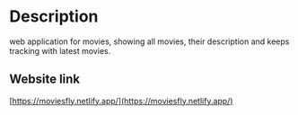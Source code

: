 # Description
web application for movies, showing all movies, their description and keeps tracking with latest movies.

## Website link
[https://moviesfly.netlify.app/](https://moviesfly.netlify.app/)

